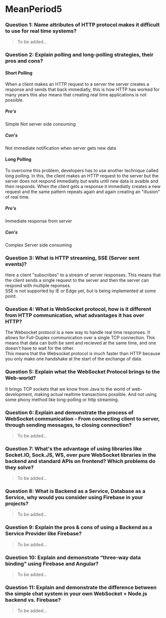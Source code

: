 # MeanPeriod5
### Question 1: Name attributes of HTTP protocol makes it difficult to use for real time systems?
> To be added...


### Question 2: Explain polling and long-polling strategies, their pros and cons?
#### Short Polling
When a client makes an HTTP request to a server the server creates a response and sends that back immediatly, this is how HTTP has worked for many years this also means that creating real time applications is not possible.

##### Pro's 
Simple
Not server side consuming

##### Con's
Not immediate notification when server gets new data

#### Long Polling
To overcome this problem, developers has to use another technique called long polling. In this, the client makes an HTTP request to the server but the server does not respond immediatly but waits until new data is avaible and then responds. When the client gets a response it immediatly creates a new request and the same pattern repeats again and again creating an "illusion" of real time.

##### Pro's 
Immediate response from server

##### Con's
Complex
Server side consuming

### Question 3: What is HTTP streaming, SSE (Server sent events)?
Here a client "subscribes" to a stream of server responses. This means that the client sends a single request to the server and then the server can respond with multiple reponses.  
SSE is not supported by IE or Edge yet, but is being implemented at some point.


### Question 4: What is WebSocket protocol, how is it different from HTTP communication, what advantages it has over HTTP?
The Websocket protocol is a new way to handle real time responses. It allows for Full-Duplex communication over a single TCP connection. This means that data can both be sent and recieved at the same time, and one doesn't have to wait for the other.  
This means that the Websocket protocol is much faster than HTTP because you only make one handshake at the start of the exchange of data.


### Question 5: Explain what the WebSocket Protocol brings to the Web-world?
It brings TCP sockets that we know from Java to the world of web-development, making actual realtime transactions possible. And not using some phony method like long-polling or http streaming.


### Question 6: Explain and demonstrate the process of WebSocket communication - From connecting client to server, through sending messages, to closing connection?
> To be added...


### Question 7: What's the advantage of using libraries like Socket.IO, Sock.JS, WS, over pure WebSocket libraries in the backend and standard APIs on frontend? Which problems do they solve?
> To be added...


### Question 8: What is Backend as a Service, Database as a Service, why would you consider using Firebase in your projects?
> To be added...


### Question 9: Explain the pros & cons of using a Backend as a Service Provider like Firebase?
> To be added...

### Question 10: Explain and demonstrate “three-way data binding” using Firebase and Angular?
> To be added...

### Question 11: Explain and demonstrate the difference between the simple chat system in your own WebSocket + Node.js backend vs. Firebase?
> To be added...


